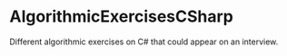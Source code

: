 # AlgorithmicExercisesCSharp
Different algorithmic exercises on C# that could appear on an interview.

